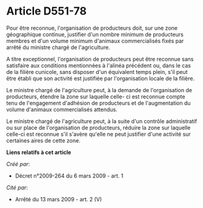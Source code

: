 # Article D551-78

Pour être reconnue, l'organisation de producteurs doit, sur une zone géographique continue, justifier d'un nombre minimum de
producteurs membres et d'un volume minimum d'animaux commercialisés fixés par arrêté du ministre chargé de l'agriculture. 

A titre exceptionnel, l'organisation de producteurs peut être reconnue sans satisfaire aux conditions mentionnées à l'alinéa
précédent ou, dans le cas de la filière cunicole, sans disposer d'un équivalent temps plein, s'il peut être établi que son
activité est justifiée par l'organisation locale de la filière. 

Le ministre chargé de l'agriculture peut, à la demande de l'organisation de producteurs, étendre la zone sur laquelle celle-
ci est reconnue compte tenu de l'engagement d'adhésion de producteurs et de l'augmentation du volume d'animaux commercialisés
attendus. 

Le ministre chargé de l'agriculture peut, à la suite d'un contrôle administratif ou sur place de l'organisation de
producteurs, réduire la zone sur laquelle celle-ci est reconnue s'il s'avère qu'elle ne peut justifier d'une activité sur
certaines aires de cette zone.

**Liens relatifs à cet article**

_Créé par_:

  - Décret n°2009-264 du 6 mars 2009 - art. 1

_Cité par_:

  - Arrêté du 13 mars 2009 - art. 2 (V)
